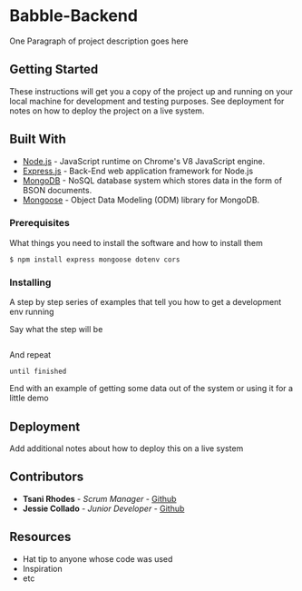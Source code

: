 # Babble-Backend
One Paragraph of project description goes here

## Getting Started

These instructions will get you a copy of the project up and running on your local machine for development and testing purposes. See deployment for notes on how to deploy the project on a live system.
## Built With
* [Node.js](https://nodejs.org/en/) - JavaScript runtime on Chrome's V8 JavaScript engine.
* [Express.js](https://expressjs.com/) - Back-End web application framework for Node.js
* [MongoDB](https://www.mongodb.com/) - NoSQL database system which stores data in the form of BSON documents.
* [Mongoose](https://mongoosejs.com/) - Object Data Modeling (ODM) library for MongoDB.

### Prerequisites

What things you need to install the software and how to install them

```
$ npm install express mongoose dotenv cors
```

### Installing

A step by step series of examples that tell you how to get a development env running

Say what the step will be

```

```

And repeat

```
until finished
```

End with an example of getting some data out of the system or using it for a little demo

## Deployment

Add additional notes about how to deploy this on a live system


## Contributors

* **Tsani Rhodes** - *Scrum Manager* - [Github](https://github.com/tsucodes)
* **Jessie Collado** - *Junior Developer* - [Github](https://github.com/I-J-C)

## Resources

* Hat tip to anyone whose code was used
* Inspiration
* etc
